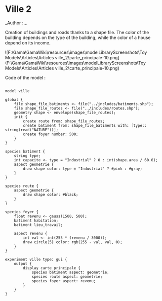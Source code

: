 [//]: # (keyword|operator_gauss)
[//]: # (keyword|concept_gui)
[//]: # (keyword|concept_shapefile)
# Ville 2


_Author : _

Creation of buildings and roads thanks to a shape file. The color of the building depends on the type of the building, while the color of a house depend on its income. 


![F:\Gama\GamaWiki\resources\images\modelLibraryScreenshots\Toy Models\Articles\Articles ville_2\carte_principale-10.png](F:\Gama\GamaWiki\resources\images\modelLibraryScreenshots\Toy Models\Articles\Articles ville_2\carte_principale-10.png)

Code of the model : 

```

model ville

global {
	file shape_file_batiments <- file("../includes/batiments.shp");
	file shape_file_routes <- file("../includes/routes.shp");
	geometry shape <- envelope(shape_file_routes);
	init {
		create route from: shape_file_routes;
		create batiment from: shape_file_batiments with: [type:: string(read("NATURE"))];
		create foyer number: 500;
	}
}

species batiment {
	string type;
	int capacite <- type = "Industrial" ? 0 : int(shape.area / 60.0);
	aspect geometrie {
		draw shape color: type = "Industrial" ? #pink : #gray;
	}
}

species route {
	aspect geometrie {
		draw shape color: #black;
	}
}

species foyer {
	float revenu <- gauss(1500, 500);
	batiment habitation;
	batiment lieu_travail;
	
	aspect revenu {
		int val <- int(255 * (revenu / 3000));
		draw circle(5) color: rgb(255 - val, val, 0);
	}
}

experiment ville type: gui {
	output {
		display carte_principale {
			species batiment aspect: geometrie;
			species route aspect: geometrie;
			species foyer aspect: revenu;
		}
	}
}
```

